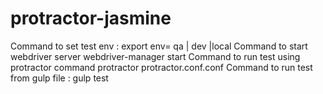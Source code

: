 # protractor-jasmine

Command to set test env : export env= qa | dev |local
Command to start webdriver server webdriver-manager start
Command to run test using protractor command protractor protractor.conf.conf
Command to run test from gulp file : gulp test

